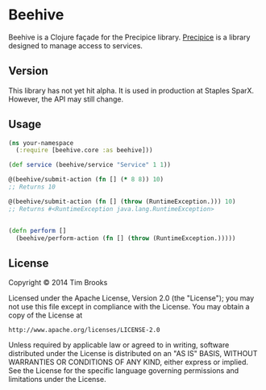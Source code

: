# Beehive

Beehive is a Clojure façade for the Precipice library. [Precipice](https://github.com/tbrooks8/Precipice) is a
library designed to manage access to services.

## Version

This library has not yet hit alpha. It is used in production at Staples SparX. However, the API may still change.

## Usage

```clojure
(ns your-namespace
  (:require [beehive.core :as beehive]))

(def service (beehive/service "Service" 1 1))

@(beehive/submit-action (fn [] (* 8 8)) 10)
;; Returns 10

@(beehive/submit-action (fn [] (throw (RuntimeException.))) 10)
;; Returns #<RuntimeException java.lang.RuntimeException>


(defn perform []
  (beehive/perform-action (fn [] (throw (RuntimeException.)))))
```

## License

Copyright © 2014 Tim Brooks

Licensed under the Apache License, Version 2.0 (the "License");
you may not use this file except in compliance with the License.
You may obtain a copy of the License at

    http://www.apache.org/licenses/LICENSE-2.0

Unless required by applicable law or agreed to in writing, software
distributed under the License is distributed on an "AS IS" BASIS,
WITHOUT WARRANTIES OR CONDITIONS OF ANY KIND, either express or implied.
See the License for the specific language governing permissions and
limitations under the License.